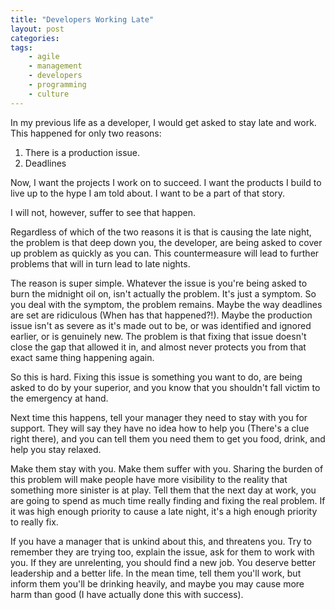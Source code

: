 ```yaml
---
title: "Developers Working Late"
layout: post
categories:
tags:
    - agile
    - management
    - developers
    - programming
    - culture
---
```


In my previous life as a developer, I would get asked to stay late and work. This happened for only two reasons:

1. There is a production issue.
2. Deadlines

Now, I want the projects I work on to succeed. I want the products I build to live up to the hype I am told about. I want
to be a part of that story.

I will not, however, suffer to see that happen.

Regardless of which of the two reasons it is that is causing the late night, the problem is that deep down you, the developer,
are being asked to cover up problem as quickly as you can. This countermeasure will lead to further problems that will in
turn lead to late nights.

The reason is super simple. Whatever the issue is you're being asked to burn the midnight oil on, isn't actually the problem.
It's just a symptom. So you deal with the symptom, the problem remains. Maybe the way deadlines are set are ridiculous
(When has that happened?!). Maybe the production issue isn't as severe as it's made out to be, or was identified and ignored
earlier, or is genuinely new. The problem is that fixing that issue doesn't close the gap that allowed it in, and almost never
protects you from that exact same thing happening again.

So this is hard. Fixing this issue is something you want to do, are being asked to do by your superior, and you know that
you shouldn't fall victim to the emergency at hand.

Next time this happens, tell your manager they need to stay with you for support. They will say they have no idea how to
help you (There's a clue right there), and you can tell them you need them to get you food, drink, and help you stay relaxed.

Make them stay with you. Make them suffer with you. Sharing the burden of this problem will make people have more visibility
to the reality that something more sinister is at play. Tell them that the next day at work, you are going to spend as much
time really finding and fixing the real problem. If it was high enough priority to cause a late night, it's a high enough priority
to really fix.

If you have a manager that is unkind about this, and threatens you. Try to remember they are trying too, explain the issue,
ask for them to work with you. If they are unrelenting, you should find a new job. You deserve better leadership and a better
life. In the mean time, tell them you'll work, but inform them you'll be drinking heavily, and maybe you may cause more harm
than good (I have actually done this with success).
